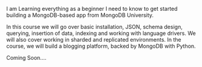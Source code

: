 I am Learning everything as a beginner I need to know to get started building a MongoDB-based app from MongoDB University.

In this course we will go over basic installation, JSON, schema design, querying, insertion of data, indexing and working with language drivers. We will also cover working in sharded and replicated environments. In the course, we will build a blogging platform, backed by MongoDB with Python. 


Coming Soon....